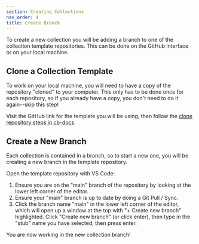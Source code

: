 ```yaml
---
section: Creating Collections
nav_order: 4
title: Create Branch
---
```


To create a new collection you will be adding a branch to one of the collection template repositories. 
This can be done on the GitHub interface or on your local machine.

## Clone a Collection Template 

To work on your local machine, you will need to have a copy of the repository "cloned" to your computer.
This only has to be done once for each repository, so if you already have a copy, you don't need to do it again--skip this step! 

Visit the GitHub link for the template you will be using, then follow the [clone repository steps in cb-docs](https://collectionbuilder.github.io/cb-docs/docs/repository/clone/).

## Create a New Branch

Each collection is contained in a branch, so to start a new one, you will be creating a new branch in the template repository.

Open the template repository with VS Code: 

1. Ensure you are on the "main" branch of the repository by looking at the lower left corner of the editor.
2. Ensure your "main" branch is up to date by doing a Git Pull / Sync.
3. Click the branch name "main" in the lower left corner of the editor, which will open up a window at the top with "+ Create new branch" highlighted. Click "Create new branch" (or click enter), then type in the "stub" name you have selected, then press enter.

You are now working in the new collection branch!
